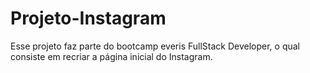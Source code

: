 # Projeto-Instagram

Esse projeto faz parte do bootcamp everis FullStack Developer, o qual consiste em recriar a página inicial do Instagram.
